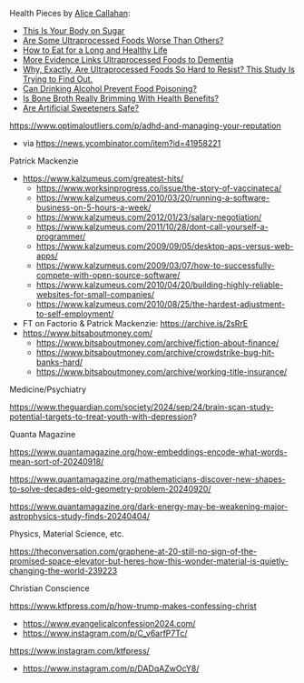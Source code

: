 
Health Pieces by [Alice Callahan](https://www.nytimes.com/by/alice-callahan):
* [This Is Your Body on Sugar](https://www.nytimes.com/interactive/2024/10/30/well/eat/sugar-health-effects-risks.html)
* [Are Some Ultraprocessed Foods Worse Than Others?](https://www.nytimes.com/2024/09/05/well/eat/ultraprocessed-foods-types-unhealthy-study.html)
* [How to Eat for a Long and Healthy Life](https://www.nytimes.com/2024/09/02/well/eat/foods-longevity-aging.html)
* [More Evidence Links Ultraprocessed Foods to Dementia](https://www.nytimes.com/2024/07/31/well/eat/ultraprocessed-foods-brain-health.html)
* [Why, Exactly, Are Ultraprocessed Foods So Hard to Resist? This Study Is Trying to Find Out.](https://www.nytimes.com/2024/07/30/well/eat/ultraprocessed-foods-diet-study.html)
* [Can Drinking Alcohol Prevent Food Poisoning?](https://www.nytimes.com/2024/09/16/well/eat/alcohol-food-poisoning.html)
* [Is Bone Broth Really Brimming With Health Benefits?](https://www.nytimes.com/2024/10/15/well/eat/bone-broth-health-benefits.html)
* [Are Artificial Sweeteners Safe?](https://www.nytimes.com/2024/07/16/well/eat/artificial-sweeteners-sugar-free.html)

https://www.optimaloutliers.com/p/adhd-and-managing-your-reputation
- via https://news.ycombinator.com/item?id=41958221

Patrick Mackenzie
- https://www.kalzumeus.com/greatest-hits/
	- https://www.worksinprogress.co/issue/the-story-of-vaccinateca/
	- https://www.kalzumeus.com/2010/03/20/running-a-software-business-on-5-hours-a-week/
	- https://www.kalzumeus.com/2012/01/23/salary-negotiation/
	- https://www.kalzumeus.com/2011/10/28/dont-call-yourself-a-programmer/
	- https://www.kalzumeus.com/2009/09/05/desktop-aps-versus-web-apps/
	- https://www.kalzumeus.com/2009/03/07/how-to-successfully-compete-with-open-source-software/
	- https://www.kalzumeus.com/2010/04/20/building-highly-reliable-websites-for-small-companies/
	- https://www.kalzumeus.com/2010/08/25/the-hardest-adjustment-to-self-employment/
- FT on Factorio & Patrick Mackenzie: https://archive.is/2sRrE
- https://www.bitsaboutmoney.com/
	- https://www.bitsaboutmoney.com/archive/fiction-about-finance/
	- https://www.bitsaboutmoney.com/archive/crowdstrike-bug-hit-banks-hard/
	- https://www.bitsaboutmoney.com/archive/working-title-insurance/



Medicine/Psychiatry

https://www.theguardian.com/society/2024/sep/24/brain-scan-study-potential-targets-to-treat-youth-with-depression?




Quanta Magazine

https://www.quantamagazine.org/how-embeddings-encode-what-words-mean-sort-of-20240918/

https://www.quantamagazine.org/mathematicians-discover-new-shapes-to-solve-decades-old-geometry-problem-20240920/

https://www.quantamagazine.org/dark-energy-may-be-weakening-major-astrophysics-study-finds-20240404/


Physics, Material Science, etc.

https://theconversation.com/graphene-at-20-still-no-sign-of-the-promised-space-elevator-but-heres-how-this-wonder-material-is-quietly-changing-the-world-239223


Christian Conscience

https://www.ktfpress.com/p/how-trump-makes-confessing-christ
- https://www.evangelicalconfession2024.com/
- https://www.instagram.com/p/C_v6arfP7Tc/

https://www.instagram.com/ktfpress/
- https://www.instagram.com/p/DADqAZwOcY8/


